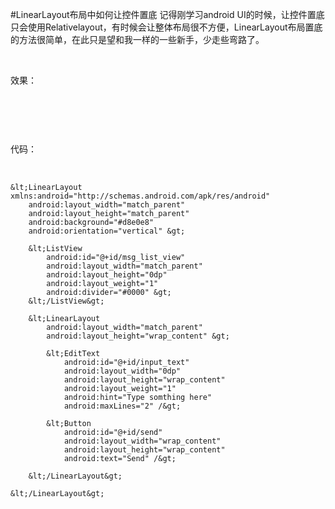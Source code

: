 #LinearLayout布局中如何让控件置底
记得刚学习android UI的时候，让控件置底只会使用Relativelayout，有时候会让整体布局很不方便，LinearLayout布局置底的方法很简单，在此只是望和我一样的一些新手，少走些弯路了。

 

效果：

<img alt="" class="has" src="https://img-blog.csdn.net/20151012182649038?watermark/2/text/aHR0cDovL2Jsb2cuY3Nkbi5uZXQv/font/5a6L5L2T/fontsize/400/fill/I0JBQkFCMA==/dissolve/70/gravity/Center">

 

 

代码：

 

```
&lt;LinearLayout xmlns:android="http://schemas.android.com/apk/res/android"
    android:layout_width="match_parent"
    android:layout_height="match_parent"
    android:background="#d8e0e8"
    android:orientation="vertical" &gt;

    &lt;ListView
        android:id="@+id/msg_list_view"
        android:layout_width="match_parent"
        android:layout_height="0dp"
        android:layout_weight="1"
        android:divider="#0000" &gt;
    &lt;/ListView&gt;

    &lt;LinearLayout
        android:layout_width="match_parent"
        android:layout_height="wrap_content" &gt;

        &lt;EditText
            android:id="@+id/input_text"
            android:layout_width="0dp"
            android:layout_height="wrap_content"
            android:layout_weight="1"
            android:hint="Type somthing here"
            android:maxLines="2" /&gt;

        &lt;Button
            android:id="@+id/send"
            android:layout_width="wrap_content"
            android:layout_height="wrap_content"
            android:text="Send" /&gt;
        
    &lt;/LinearLayout&gt;

&lt;/LinearLayout&gt;
```

 

 

 
